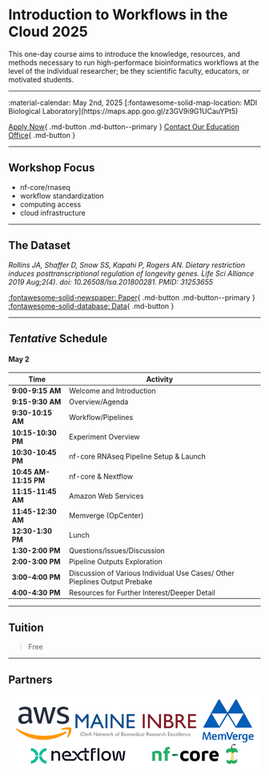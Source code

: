 # Introduction to Workflows in the Cloud 2025

This one-day course aims to introduce the knowledge, resources, and methods necessary to run high-performace bioinformatics workflows at the level of the individual researcher; be they scientific faculty, educators, or motivated students. 

---

<div class="grid cards" markdown>
 :material-calendar: May 2nd, 2025      
 [:fontawesome-solid-map-location: MDI Biological Laboratory](https://maps.app.goo.gl/z3GV9i9G1UCauYPt5)
</div>


[Apply Now](https://labcentral.mdibl.org/programs/view/693){ .md-button .md-button--primary }
[Contact Our Education Office](https://mdibl.org/education/contact-education/){ .md-button }

---

## Workshop Focus
- nf-core/rnaseq
- workflow standardization
- computing access
- cloud infrastructure

---

## The Dataset 

*Rollins JA, Shaffer D, Snow SS, Kapahi P, Rogers AN. Dietary restriction induces posttranscriptional regulation of longevity genes. Life Sci Alliance 2019 Aug;2(4). doi: 10.26508/lsa.201800281. PMID: 31253655*

[:fontawesome-solid-newspaper: Paper](supplementalFiles/jrollins2019_paper.pdf){ .md-button .md-button--primary } [:fontawesome-solid-database: Data](https://www.ncbi.nlm.nih.gov/geo/query/acc.cgi?acc=GSE119485){ .md-button  }

---
## *Tentative* Schedule 

#### **May 2**

| Time                  | Activity                                                                   |  |
|-----------------------|----------------------------------------------------------------------------|--|
| **9:00-9:15 AM**      | Welcome and Introduction                                                   |  |
| **9:15-9:30 AM**      | Overview/Agenda                                                            |  |
| **9:30-10:15 AM**     | Workflow/Pipelines                                                         |  |
| **10:15-10:30 PM**    | Experiment Overview                                                        |  | 
| **10:30-10:45 PM**    | nf-core RNAseq Pipeline Setup & Launch                                     |  |
| **10:45 AM-11:15 PM** | nf-core & Nextflow                                                         |  |
| **11:15-11:45 AM**    | Amazon Web Services                                                        |  |
| **11:45-12:30 AM**    | Memverge (OpCenter)                                                        |  |
| **12:30-1:30 PM**     | Lunch                                                                      |  |
| **1:30-2:00 PM**      | Questions/Issues/Discussion                                                |  |
| **2:00-3:00 PM**      | Pipeline Outputs Exploration                                               |  | 
| **3:00-4:00 PM**      | Discussion of Various Individual Use Cases/ Other Pieplines Output Prebake |  |
| **4:00-4:30 PM**      | Resources for Further Interest/Deeper Detail                               |  |
<!--
| Time | Activity | Presenter |
|------|-----------|-----------|
| **9:00-9:15 AM** | Welcome and Introduction | Joel |
| **9:15-9:30 AM** | Overview/Agenda | Joel |
| **9:30-10:15 AM** | Workflow/Pipelines | Joel |
| **10:15-10:30 PM** | Experiment Overview | Joel | SAMPLE NAMING NOTE
| **10:30-10:45 PM** | NF-Core RNAseq Pipeline Setup & Launch | Ryan |
| **10:45 AM-11:15 PM** | NF-Core/Nextflow | Riley |
| **11:15-11:45 AM** | Amazon Web Services | Ryan |
| **11:45-12:30 AM** | Memverge (OpCenter) | Saba |
| **12:30-1:30 PM** | Lunch | - |
| **1:30-2:00 PM** | Questions/Issues/Discussion | Riley |
| **2:00-3:00 PM** | Pipeline Outputs Exploration | Joel | PUT THIS STUFF ON SEQUIN
| **3:00-4:00 PM** | Discussion of Various Individual Use Cases/ Other Pieplines Output Prebake | TBD |
| **4:00-4:30 PM** | Resources for Further Interest/Deeper Detail (How we can help as INBRE hub) | TBD |
-->

---
## Tuition

> Free

---

## Partners

![Partners](images/Partners.png)